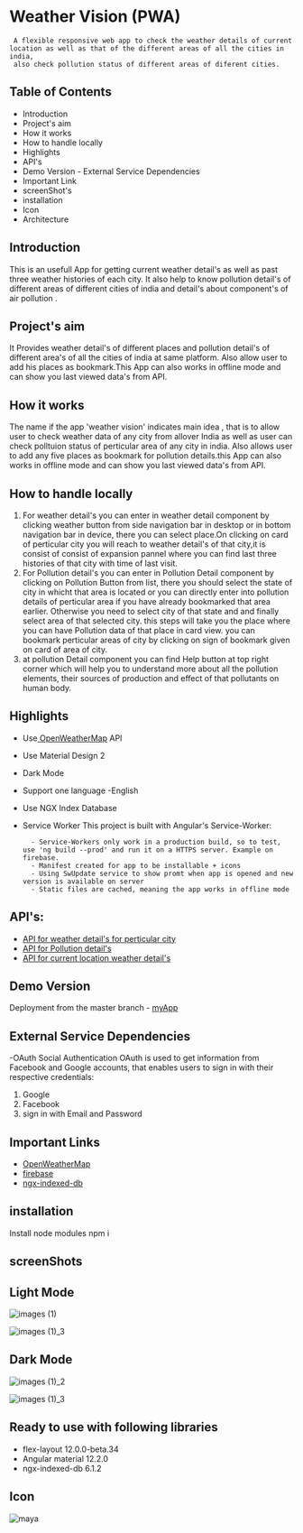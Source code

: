 # Weather Vision (PWA)

     A flexible responsive web app to check the weather details of current location as well as that of the different areas of all the cities in india,
     also check pollution status of different areas of diferent cities.
  
## Table of Contents

   -  Introduction
   - Project's aim
   -  How it works
   -  How to handle locally
   - Highlights
   - API's
   - Demo Version
    - External Service Dependencies
   -  Important Link
   -  screenShot's
   -  installation
   -  Icon
   - Architecture


## Introduction
  This is an usefull App for getting current weather detail's as well as past three weather histories of each city. It also help to know pollution detail's of different areas of different cities of india and detail's about component's of air pollution . 
 
## Project's aim
It Provides weather detail's of different places and pollution detail's of different area's of all the cities of india at same platform. Also allow user to add his places as bookmark.This App can also works in offline mode and can show you last viewed data's from API.

## How it works
The name if the app  'weather vision' indicates main idea , that is to allow user to check weather data of any city from allover India as well as user can check polltuion status of perticular area of any city in india. Also allows user to add any five places as bookmark for pollution details.this App can also works in offline mode and can show you last viewed data's from API.

  ##  How to handle locally
1. For weather detail's you can enter in weather detail component by clicking weather button from side navigation bar in desktop or in bottom navigation bar in device, there you can select place.On clicking on card of perticular city you will reach to weather detail's of that city,it is consist of consist of expansion pannel where you can find last three histories of that city with time of last visit.
2. For Pollution detail's you can enter in Pollution Detail component by clicking on Pollution Button from list, there you should select the state of city in whicht that area is located or you can directly enter into pollution details of perticular area if you have already bookmarked that area earlier. Otherwise you need to select city of that state and and finally select area of that selected city. this steps
will take you the place where you can have Pollution data of that place in card view. you can bookmark perticular areas of city by clicking on sign of bookmark given on card of area of city.
3. at pollution Detail component you can find Help button at top right corner which will help you to understand more about all the pollution elements, their sources of production and effect of that pollutants on human body.
  
## Highlights
- Use[ OpenWeatherMap](https://openweathermap.org/) API
- Use Material Design 2
- Dark Mode
- Support one language -English
- Use NGX Index Database
- Service Worker
    This project is built with Angular's Service-Worker:

        - Service-Workers only work in a production build, so to test, use 'ng build --prod' and run it on a HTTPS server. Example on firebase.
        - Manifest created for app to be installable + icons
        - Using SwUpdate service to show promt when app is opened and new version is available on server
        - Static files are cached, meaning the app works in offline mode

## API's:
  - [API for weather detail's for perticular city](https://api.openweathermap.org/data/2.5/weather?q=mumbai&appid=9ce2eb4084172fcd1a624bcf954f8222)
  - [API for Pollution detail's](https://api.data.gov.in/resource/3b01bcb8-0b14-4abf-b6f2-c1bfd384ba69?api-key=579b464db66ec23bdd0000014603f9ebbec94dfd47badb0359240ce4&format=json&offset=0&limit=3734)
  - [API for current location weather detail's](https://api.openweathermap.org/data/2.5/onecall?lat=19.7514798&lon=75.7139&appid=9ce2eb4084172fcd1a624bcf954f8222)
## Demo Version
Deployment from the master branch - [myApp](https://project-bond-e6798.web.app)

## External Service Dependencies
-OAuth Social Authentication
   OAuth is used to get information from Facebook and Google accounts, that enables users to sign in with their respective credentials:
   1. Google 
   2. Facebook 
   3. sign in with Email and Password
## Important Links
- [ OpenWeatherMap](https://openweathermap.org/) 
- [firebase](firebase.com)
- [ngx-indexed-db](https://www.npmjs.com/package/ngx-indexed-db)

 ## installation
  Install node modules npm i
## screenShots
  ## Light Mode
![images (1)](https://user-images.githubusercontent.com/85214168/135258132-9b238c9e-a195-4f1b-96e4-1699bf6247cc.png)

![images (1)_3](https://user-images.githubusercontent.com/85214168/135257683-4e2e3186-7f76-4b74-9c79-1ef04a5a06d5.png)
  
  ## Dark Mode
![images (1)_2](https://user-images.githubusercontent.com/85214168/135259013-53c13517-6339-481f-a380-6b981460ffc8.png)

![images (1)_3](https://user-images.githubusercontent.com/85214168/135259227-5d471933-dc4f-431f-87ea-ef5593e9d940.png)


## Ready to use with following libraries
  - flex-layout 12.0.0-beta.34
  - Angular material 12.2.0
  - ngx-indexed-db 6.1.2
## Icon
 ![maya](https://user-images.githubusercontent.com/85214168/135255436-c2298d3d-9d0b-4083-8a2a-6a52a61dc807.png)

